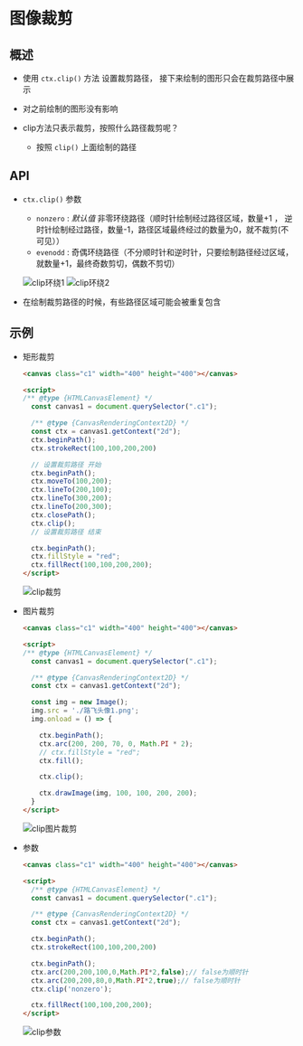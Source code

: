 # 图像裁剪

## 概述

+ 使用 `ctx.clip()` 方法 设置裁剪路径， 接下来绘制的图形只会在裁剪路径中展示
+ 对之前绘制的图形没有影响

+ clip方法只表示裁剪，按照什么路径裁剪呢？

  + 按照 `clip()` 上面绘制的路径

## API

+ `ctx.clip()` 参数

  + `nonzero` : *默认值* 非零环绕路径（顺时针绘制经过路径区域，数量+1 ， 逆时针绘制经过路径，数量-1，路径区域最终经过的数量为0，就不裁剪(不可见））
  + `evenodd` : 奇偶环绕路径（不分顺时针和逆时针，只要绘制路径经过区域，就数量+1，最终奇数剪切，偶数不剪切）

  ![clip环绕1](./images/clip环绕1.png)
  ![clip环绕2](./images/clip环绕2.png)

+ 在绘制裁剪路径的时候，有些路径区域可能会被重复包含

## 示例

+ 矩形裁剪

  ```html
  <canvas class="c1" width="400" height="400"></canvas>

  <script>
  /** @type {HTMLCanvasElement} */
    const canvas1 = document.querySelector(".c1");

    /** @type {CanvasRenderingContext2D} */
    const ctx = canvas1.getContext("2d");
    ctx.beginPath();
    ctx.strokeRect(100,100,200,200)

    // 设置裁剪路径 开始
    ctx.beginPath();
    ctx.moveTo(100,200);
    ctx.lineTo(200,100);
    ctx.lineTo(300,200);
    ctx.lineTo(200,300);
    ctx.closePath();
    ctx.clip();
    // 设置裁剪路径 结束

    ctx.beginPath();
    ctx.fillStyle = "red";
    ctx.fillRect(100,100,200,200);
  </script>
  ```

  ![clip裁剪](./images/clip裁剪.png)

+ 图片裁剪

  ```html
  <canvas class="c1" width="400" height="400"></canvas>

  <script>
  /** @type {HTMLCanvasElement} */
    const canvas1 = document.querySelector(".c1");

    /** @type {CanvasRenderingContext2D} */
    const ctx = canvas1.getContext("2d");

    const img = new Image();
    img.src = './路飞头像1.png';
    img.onload = () => {

      ctx.beginPath();
      ctx.arc(200, 200, 70, 0, Math.PI * 2);
      // ctx.fillStyle = "red";
      ctx.fill();

      ctx.clip();

      ctx.drawImage(img, 100, 100, 200, 200);
    }
  </script>
  ```

  ![clip图片裁剪](./images/clip图片裁剪.png)

+ 参数

  ```html
  <canvas class="c1" width="400" height="400"></canvas>

  <script>
    /** @type {HTMLCanvasElement} */
    const canvas1 = document.querySelector(".c1");

    /** @type {CanvasRenderingContext2D} */
    const ctx = canvas1.getContext("2d");

    ctx.beginPath();
    ctx.strokeRect(100,100,200,200)

    ctx.beginPath();
    ctx.arc(200,200,100,0,Math.PI*2,false);// false为顺时针
    ctx.arc(200,200,80,0,Math.PI*2,true);// false为顺时针
    ctx.clip('nonzero');

    ctx.fillRect(100,100,200,200);
  </script>
  ```

  ![clip参数](./images/clip参数.png)
